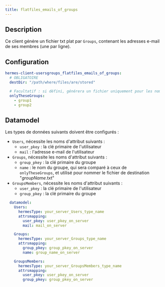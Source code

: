 ```yaml
---
title: flatfiles_emails_of_groups
---
```


## Description

Ce client génére un fichier txt plat par `Groups`, contenant les adresses e-mail de ses membres (une par ligne).

## Configuration

```yaml
hermes-client-usersgroups_flatfiles_emails_of_groups:
  # OBLIGATOIRE
  destDir: "/path/where/files/are/stored"

  # Facultatif : si défini, générera un fichier uniquement pour les noms de groupe spécifiés dans cette liste
  onlyTheseGroups:
    - group1
    - group2
```

## Datamodel

Les types de données suivants doivent être configurés :

- `Users`, nécessite les noms d'attribut suivants :
  - `user_pkey` : la clé primaire de l'utilisateur
  - `mail` : l'adresse e-mail de l'utilisateur
- `Groups`, nécessite les noms d'attribut suivants :
  - `group_pkey` : la clé primaire du groupe
  - `name` : le nom du groupe, qui sera comparé à ceux de `onlyTheseGroups`, et utilisé pour nommer le fichier de destination "*groupName*.txt"
- `GroupsMembers`, nécessite les noms d'attribut suivants :
  - `user_pkey` : la clé primaire de l'utilisateur
  - `group_pkey` : la clé primaire du groupe

```yaml
  datamodel:
    Users:
      hermesType: your_server_Users_type_name
      attrsmapping:
        user_pkey: user_pkey_on_server
        mail: mail_on_server

    Groups:
      hermesType: your_server_Groups_type_name
      attrsmapping:
        group_pkey: group_pkey_on_server
        name: group_name_on_server

    GroupsMembers:
      hermesType: your_server_GroupsMembers_type_name
      attrsmapping:
        user_pkey: user_pkey_on_server
        group_pkey: group_pkey_on_server
```
